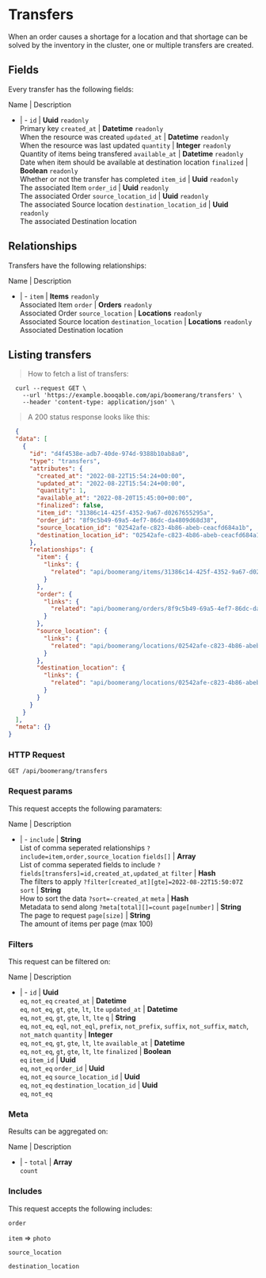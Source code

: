# Transfers

When an order causes a shortage for a location and that shortage can be solved by the inventory in the cluster, one or multiple transfers are created.

## Fields
Every transfer has the following fields:

Name | Description
- | -
`id` | **Uuid** `readonly`<br>Primary key
`created_at` | **Datetime** `readonly`<br>When the resource was created
`updated_at` | **Datetime** `readonly`<br>When the resource was last updated
`quantity` | **Integer** `readonly`<br>Quantity of items being transfered
`available_at` | **Datetime** `readonly`<br>Date when item should be available at destination location
`finalized` | **Boolean** `readonly`<br>Whether or not the transfer has completed
`item_id` | **Uuid** `readonly`<br>The associated Item
`order_id` | **Uuid** `readonly`<br>The associated Order
`source_location_id` | **Uuid** `readonly`<br>The associated Source location
`destination_location_id` | **Uuid** `readonly`<br>The associated Destination location


## Relationships
Transfers have the following relationships:

Name | Description
- | -
`item` | **Items** `readonly`<br>Associated Item
`order` | **Orders** `readonly`<br>Associated Order
`source_location` | **Locations** `readonly`<br>Associated Source location
`destination_location` | **Locations** `readonly`<br>Associated Destination location


## Listing transfers



> How to fetch a list of transfers:

```shell
  curl --request GET \
    --url 'https://example.booqable.com/api/boomerang/transfers' \
    --header 'content-type: application/json' \
```

> A 200 status response looks like this:

```json
  {
  "data": [
    {
      "id": "d4f4538e-adb7-40de-974d-9388b10ab8a0",
      "type": "transfers",
      "attributes": {
        "created_at": "2022-08-22T15:54:24+00:00",
        "updated_at": "2022-08-22T15:54:24+00:00",
        "quantity": 1,
        "available_at": "2022-08-20T15:45:00+00:00",
        "finalized": false,
        "item_id": "31386c14-425f-4352-9a67-d0267655295a",
        "order_id": "8f9c5b49-69a5-4ef7-86dc-da4809d68d38",
        "source_location_id": "02542afe-c823-4b86-abeb-ceacfd684a1b",
        "destination_location_id": "02542afe-c823-4b86-abeb-ceacfd684a1b"
      },
      "relationships": {
        "item": {
          "links": {
            "related": "api/boomerang/items/31386c14-425f-4352-9a67-d0267655295a"
          }
        },
        "order": {
          "links": {
            "related": "api/boomerang/orders/8f9c5b49-69a5-4ef7-86dc-da4809d68d38"
          }
        },
        "source_location": {
          "links": {
            "related": "api/boomerang/locations/02542afe-c823-4b86-abeb-ceacfd684a1b"
          }
        },
        "destination_location": {
          "links": {
            "related": "api/boomerang/locations/02542afe-c823-4b86-abeb-ceacfd684a1b"
          }
        }
      }
    }
  ],
  "meta": {}
}
```

### HTTP Request

`GET /api/boomerang/transfers`

### Request params

This request accepts the following paramaters:

Name | Description
- | -
`include` | **String**<br>List of comma seperated relationships `?include=item,order,source_location`
`fields[]` | **Array**<br>List of comma seperated fields to include `?fields[transfers]=id,created_at,updated_at`
`filter` | **Hash**<br>The filters to apply `?filter[created_at][gte]=2022-08-22T15:50:07Z`
`sort` | **String**<br>How to sort the data `?sort=-created_at`
`meta` | **Hash**<br>Metadata to send along `?meta[total][]=count`
`page[number]` | **String**<br>The page to request
`page[size]` | **String**<br>The amount of items per page (max 100)


### Filters

This request can be filtered on:

Name | Description
- | -
`id` | **Uuid**<br>`eq`, `not_eq`
`created_at` | **Datetime**<br>`eq`, `not_eq`, `gt`, `gte`, `lt`, `lte`
`updated_at` | **Datetime**<br>`eq`, `not_eq`, `gt`, `gte`, `lt`, `lte`
`q` | **String**<br>`eq`, `not_eq`, `eql`, `not_eql`, `prefix`, `not_prefix`, `suffix`, `not_suffix`, `match`, `not_match`
`quantity` | **Integer**<br>`eq`, `not_eq`, `gt`, `gte`, `lt`, `lte`
`available_at` | **Datetime**<br>`eq`, `not_eq`, `gt`, `gte`, `lt`, `lte`
`finalized` | **Boolean**<br>`eq`
`item_id` | **Uuid**<br>`eq`, `not_eq`
`order_id` | **Uuid**<br>`eq`, `not_eq`
`source_location_id` | **Uuid**<br>`eq`, `not_eq`
`destination_location_id` | **Uuid**<br>`eq`, `not_eq`


### Meta

Results can be aggregated on:

Name | Description
- | -
`total` | **Array**<br>`count`


### Includes

This request accepts the following includes:

`order`


`item` => 
`photo`




`source_location`


`destination_location`





